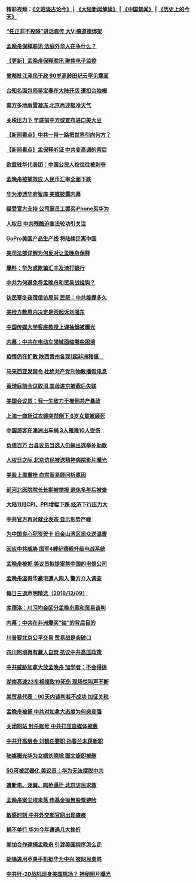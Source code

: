#### 精彩视频：[《文昭谈古论今》](https://github.com/gfw-breaker/wenzhao/blob/master/README.md?t=12110030) | [《大陆新闻解读》](https://github.com/gfw-breaker/ntdtv-comedy/blob/master/README.md?t=12110030) | [《中国禁闻》](https://github.com/gfw-breaker/ntdtv-news/blob/master/README.md?t=12110030) | [《历史上的今天》](https://github.com/gfw-breaker/today-in-history/blob/master/README.md?t=12110030) 

#### [“任正非不投降”讲话疯传 大V:搞道德绑架](../pages/nsc413/n10902500.md?t=12110030) 

#### [孟晚舟保释聆讯 法庭外华人在争什么？](../pages/nsc413/n10902577.md?t=12110030) 

#### [【更新】孟晚舟保释聆讯 聚焦电子监控](../pages/nsc413/n10902280.md?t=12110030) 

#### [曾暗批江泽民干政 90岁高龄田纪云罕见露面](../pages/nsc413/n10902371.md?t=12110030) 

#### [台知名面包师吴宝春在大陆开店 遭扣台独帽](../pages/nsc413/n10902159.md?t=12110030) 

#### [南方多地雨雪凝冻 北京再迎极冷天气](../pages/nsc413/n10902203.md?t=12110030) 

#### [关税压力下 年底前中方或宣布进口美大豆](../pages/nsc413/n10902217.md?t=12110030) 

#### [【新闻看点】中共一带一路把世界引向何方？](../pages/nsc413/n10902174.md?t=12110030) 

#### [【新闻看点】孟保释听证 中共变高调的背后](../pages/nsc413/n10902083.md?t=12110030) 

#### [欧盟驻华代表团：中国公民人权往往被剥夺](../pages/nsc413/n10902220.md?t=12110030) 

#### [孟晚舟被捕效应 人民币汇率全面下跌](../pages/nsc413/n10901234.md?t=12110030) 

#### [华为渗透华府智库 美媒披露内幕](../pages/nsc413/n10902192.md?t=12110030) 

#### [疑受官方支持 公司逼员工罢买iPhone买华为](../pages/nsc413/n10901867.md?t=12110030) 

#### [人权日 中共残酷迫害法轮功引关注](../pages/nsc413/n10899900.md?t=12110030) 

#### [GoPro美国产品生产线 将陆续迁离中国](../pages/nsc413/n10902041.md?t=12110030) 

#### [美司法部详解为何反对让孟晚舟保释](../pages/nsc413/n10902113.md?t=12110030) 

#### [爆料：华为或欺骗汇丰及渣打银行](../pages/nsc413/n10902104.md?t=12110030) 

#### [中共为何避免将孟晚舟和贸易战挂钩？](../pages/nsc413/n10901942.md?t=12110030) 

#### [访民寒冬夜宿信访局前 民怒：中共能撑多久](../pages/nsc413/n10900516.md?t=12110030) 

#### [美检方数周内决定是否起诉刘强东](../pages/nsc413/n10902024.md?t=12110030) 


#### [中国传媒大学客座教授上课抽烟被曝光](../pages/nsc413/n10901767.md?t=12110030) 

#### [内幕：中共在电动车领域面临哪些困境](../pages/nsc413/n10899031.md?t=12110030) 

#### [疫情仍在扩散 陕西贵州各现1起非洲猪瘟　](../pages/nsc413/n10901467.md?t=12110030) 

#### [马来西亚发禁令 杜绝共产党刊物散播假讯息](../pages/nsc413/n10901784.md?t=12110030) 

#### [黄琦庭前会议取消 其母进京被截后失联](../pages/nsc413/n10901688.md?t=12110030) 

#### [美国会议员：我一生致力于推倒共产暴政](../pages/nsc413/n10900543.md?t=12110030) 

#### [上海一商场试衣镜突然倒下 6岁女童被砸死](../pages/nsc413/n10901589.md?t=12110030) 

#### [中国游客在澳洲出车祸 3人罹难10人受伤](../pages/nsc413/n10901425.md?t=12110030) 

#### [负债百万 台县议员当选人仍捐出选举补助款](../pages/nsc413/n10901602.md?t=12110030) 

#### [人权日之际 北京访民被送精神病院影片曝光](../pages/nsc413/n10900973.md?t=12110030) 

#### [美股上周重挫 白宫贸易顾问析原因](../pages/nsc413/n10900589.md?t=12110030) 

#### [前河北医院院长长期被举报 退休多年后被查](../pages/nsc413/n10901125.md?t=12110030) 

#### [大陆11月CPI、PPI增幅下跌 经济下行压力大](../pages/nsc413/n10900751.md?t=12110030) 

#### [中共官方再对就业表态 显示形势严峻](../pages/nsc413/n10900734.md?t=12110030) 

#### [为中国良心犯签贺卡 旧金山湾区民众送温暖](../pages/nsc413/n10901106.md?t=12110030) 

#### [因应中共威胁 国军4艘纪德舰升级电战系统](../pages/nsc413/n10900688.md?t=12110030) 

#### [孟晚舟被抓 美议员拟提案禁中国的电信公司](../pages/nsc413/n10900836.md?t=12110030) 

#### [孟晚舟温哥华豪宅遭人闯入 警方介入调查](../pages/nsc413/n10900752.md?t=12110030) 

#### [每日三退声明精选（2018/12/09）](../pages/nsc413/n10900832.md?t=12110030) 

#### [库德洛：川习均会区分孟晚舟案和贸易谈判](../pages/nsc413/n10900460.md?t=12110030) 

#### [内幕：中共在非洲爆买“钴”的背后目的](../pages/nsc413/n10898949.md?t=12110030) 

#### [川普要北京公平交易 贸易战是突破口](../pages/nsc413/n10899845.md?t=12110030) 

#### [四川阿坝再有藏人自焚 抗议中共高压政策](../pages/nsc413/n10900382.md?t=12110030) 

#### [中共威胁加拿大放孟晚舟 加学者：不会得逞](../pages/nsc413/n10900371.md?t=12110030) 

#### [湖南高速23车相撞致19死伤 现场惊叫声不断](../pages/nsc413/n10900358.md?t=12110030) 

#### [美贸易代表：90天内谈判若不成功 加征关税](../pages/nsc413/n10900378.md?t=12110030) 

#### [孟晚舟被捕 中共对加拿大态度为何突变强](../pages/nsc413/n10900257.md?t=12110030) 

#### [关闭网站 封杀账号 中共打压自媒体被轰](../pages/nsc413/n10900251.md?t=12110030) 

#### [中共开高层会 刘鹤任要职 孙春兰未获新职](../pages/nsc413/n10900199.md?t=12110030) 

#### [陆媒曝光华为女婿刘晓棕 图文旋即被删](../pages/nsc413/n10900299.md?t=12110030) 

#### [5G可被武器化 美议员：华为无法摆脱中共](../pages/nsc413/n10900268.md?t=12110030) 

#### [遭断电、泼粪、鸣枪逼迁 北京访民求救](../pages/nsc413/n10900141.md?t=12110030) 


#### [孟晚舟案尘埃未落 传基金抛售股票避险](../pages/nsc413/n10899673.md?t=12110030) 

#### [敏感时刻 中共外交部官网出现瘫痪](../pages/nsc413/n10899799.md?t=12110030) 

#### [祸不单行 华为今年遭遇几大挫折](../pages/nsc413/n10899825.md?t=12110030) 

#### [美加合作逮捕孟晚舟 引渡美国程序怎么走](../pages/nsc413/n10899536.md?t=12110030) 

#### [胡锡进用苹果手机挺华为中兴 被网民责骂](../pages/nsc413/n10899558.md?t=12110030) 

#### [中共歼-20战机现身美国机场？ 神秘照片曝光](../pages/nsc413/n10899663.md?t=12110030) 

